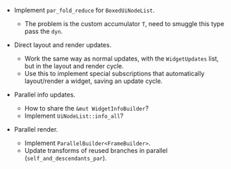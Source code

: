 * Implement `par_fold_reduce` for `BoxedUiNodeList`.
    - The problem is the custom accumulator `T`, need to smuggle this type pass the `dyn`.

* Direct layout and render updates.
    - Work the same way as normal updates, with the `WidgetUpdates` list, but in the layout and render cycle.
    - Use this to implement special subscriptions that automatically layout/render a widget, saving an update
      cycle.

* Parallel info updates.
    - How to share the `&mut WidgetInfoBuilder`?
    - Implement `UiNodeList::info_all`?

* Parallel render.
    - Implement `ParallelBuilder<FrameBuilder>`.
    - Update transforms of reused branches in parallel (`self_and_descendants_par`).
       